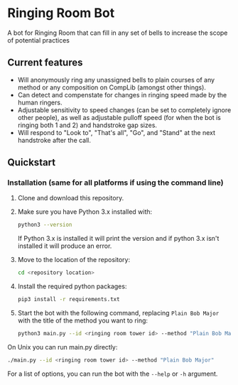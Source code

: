 # Ringing Room Bot
A bot for Ringing Room that can fill in any set of bells to increase the scope of potential practices

## Current features
- Will anonymously ring any unassigned bells to plain courses of any method or any composition on CompLib (amongst other things).
- Can detect and compenstate for changes in ringing speed made by the human ringers.
- Adjustable sensitivity to speed changes (can be set to completely ignore other people), as well as adjustable pulloff speed (for when the bot is ringing both 1 and 2) and handstroke gap sizes.
- Will respond to "Look to", "That's all", "Go", and "Stand" at the next handstroke after the call.

## Quickstart
### Installation (same for all platforms if using the command line)
1. Clone and download this repository.

2. Make sure you have Python 3.x installed with:
   ```bash
   python3 --version
   ```
   If Python 3.x is installed it will print the version and if python 3.x isn't installed it will produce an error.
   
3. Move to the location of the repository:
   ```bash
   cd <repository location>
   ```

4. Install the required python packages:
   ```bash
   pip3 install -r requirements.txt
   ```
5. Start the bot with the following command, replacing `Plain Bob Major` with the title of the method you want to ring:
   ```bash
   python3 main.py --id <ringing room tower id> --method "Plain Bob Major"
   ```
On Unix you can run main.py directly:
```bash
./main.py --id <ringing room tower id> --method "Plain Bob Major"
```

For a list of options, you can run the bot with the `--help` or `-h` argument.
